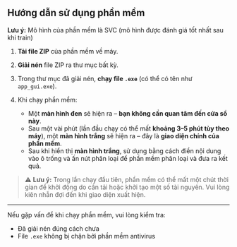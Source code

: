 ## Hướng dẫn sử dụng phần mềm

**Lưu ý:** Mô hình của phần mềm là SVC (mô hình được đánh giá tốt nhất sau khi train)

1. **Tải file ZIP** của phần mềm về máy.

2. **Giải nén** file ZIP ra thư mục bất kỳ.

3. Trong thư mục đã giải nén, **chạy file `.exe`** (có thể có tên như `app_gui.exe`).

4. Khi chạy phần mềm:
   - Một **màn hình đen** sẽ hiện ra – **bạn không cần quan tâm đến cửa sổ này**.
   - Sau một vài phút (lần đầu chạy có thể mất **khoảng 3–5 phút tùy theo máy**), một **màn hình trắng** sẽ hiện ra – đây là **giao diện chính của phần mềm**.
   - Sau khi hiển thị **màn hình trắng**, sử dụng bằng cách điền nội dung vào ô trống và ấn nút phân loại để phần mềm phân loại và đưa ra kết quả.

> ⚠️ **Lưu ý:** Trong lần chạy đầu tiên, phần mềm có thể mất một chút thời gian để khởi động do cần tải hoặc khởi tạo một số tài nguyên. Vui lòng kiên nhẫn đợi đến khi giao diện xuất hiện.

---

Nếu gặp vấn đề khi chạy phần mềm, vui lòng kiểm tra:
- Đã giải nén đúng cách chưa
- File `.exe` không bị chặn bởi phần mềm antivirus
